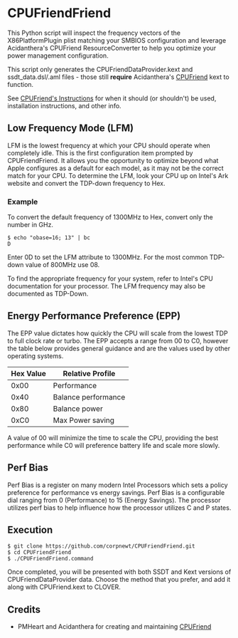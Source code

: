 [CPUFriend Repo]: https://github.com/acidanthera/CPUFriend

# CPUFriendFriend

This Python script will inspect the frequency vectors of the X86PlatformPlugin plist matching your SMBIOS configuration and leverage Acidanthera's CPUFriend ResourceConverter to help you optimize your power management configuration.

This script only generates the CPUFriendDataProvider.kext and ssdt_data.dsl/.aml files - those still **require** Acidanthera's [CPUFriend][CPUFriend Repo] kext to function.

See [CPUFriend's Instructions](https://github.com/acidanthera/CPUFriend/blob/master/Instructions.md) for when it should (or shouldn't) be used, installation instructions, and other info.

## Low Frequency Mode (LFM)

LFM is the lowest frequency at which your CPU should operate when completely idle.  This is the first configuration item prompted by CPUFriendFriend.  It allows you the opportunity to optimize beyond what Apple configures as a default for each model, as it may not be the correct match for your CPU.  To determine the LFM, look your CPU up on Intel's Ark website and convert the TDP-down frequency to Hex.

### Example
To convert the default frequency of 1300MHz to Hex, convert only the number in GHz.

```
$ echo "obase=16; 13" | bc
D
```

Enter 0D to set the LFM attribute to 1300MHz.  For the most common TDP-down value of 800MHz use 08.

To find the appropriate frequency for your system, refer to Intel's CPU documentation for your processor.  The LFM frequency may also be documented as TDP-Down.

## Energy Performance Preference (EPP)

The EPP value dictates how quickly the CPU will scale from the lowest TDP to full clock rate or turbo.  The EPP accepts a range from 00 to C0, however the table below provides general guidance and are the values used by other operating systems.

|Hex Value|Relative Profile|
|---------|----------------|
|0x00|Performance|
|0x40|Balance performance|
|0x80|Balance power|
|0xC0|Max Power saving|

A value of 00 will minimize the time to scale the CPU, providing the best performance while C0 will preference battery life and scale more slowly.

## Perf Bias

Perf Bias is a register on many modern Intel Processors which sets a policy preference for performance vs energy savings.  Perf Bias is a configurable dial ranging from 0 (Performance) to 15 (Energy Savings).  The processor utilizes perf bias to help influence how the processor utilizes C and P states.

## Execution

```
$ git clone https://github.com/corpnewt/CPUFriendFriend.git
$ cd CPUFriendFriend
$ ./CPUFriendFriend.command
```

Once completed, you will be presented with both SSDT and Kext versions of CPUFriendDataProvider data.  Choose the method that you prefer, and add it along with CPUFriend.kext to CLOVER.

## Credits

- PMHeart and Acidanthera for creating and maintaining [CPUFriend][CPUFriend Repo]
